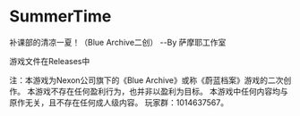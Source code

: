 # SummerTime

补课部的清凉一夏！（Blue Archive二创）   --By 萨摩耶工作室

游戏文件在Releases中

注：本游戏为Nexon公司旗下的《Blue Archive》或称《蔚蓝档案》游戏的二次创作。
本游戏不存在任何盈利行为，也并非以盈利为目标。
本游戏中任何内容均与原作无关，且不存在任何成人级内容。
玩家群：1014637567。
